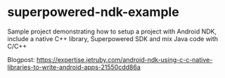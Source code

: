 # superpowered-ndk-example
Sample project demonstrating how to setup a project with Android NDK, include a native C++ library, Superpowered SDK and mix Java code with C/C++

Blogpost:
https://expertise.jetruby.com/android-ndk-using-c-c-native-libraries-to-write-android-apps-21550cdd86a

